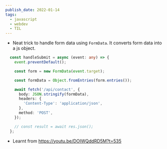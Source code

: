 ```yaml
---
publish_date: 2022-01-14
tags:
  - javascript
  - webdev
  - TIL
---
```

- Neat trick to handle form data using `FormData`. It converts form data into a js object.

```ts
  const handleSubmit = async (event: any) => {
    event.preventDefault();

    const form = new FormData(event.target);

    const formData = Object.fromEntries(form.entries());

    await fetch('/api/contact', {
      body: JSON.stringify(formData),
      headers: {
        'Content-Type': 'application/json',
      },
      method: 'POST',
    });

    // const result = await res.json();
  };
```
- Learnt from https://youtu.be/DOIWQddRD5M?t=535
